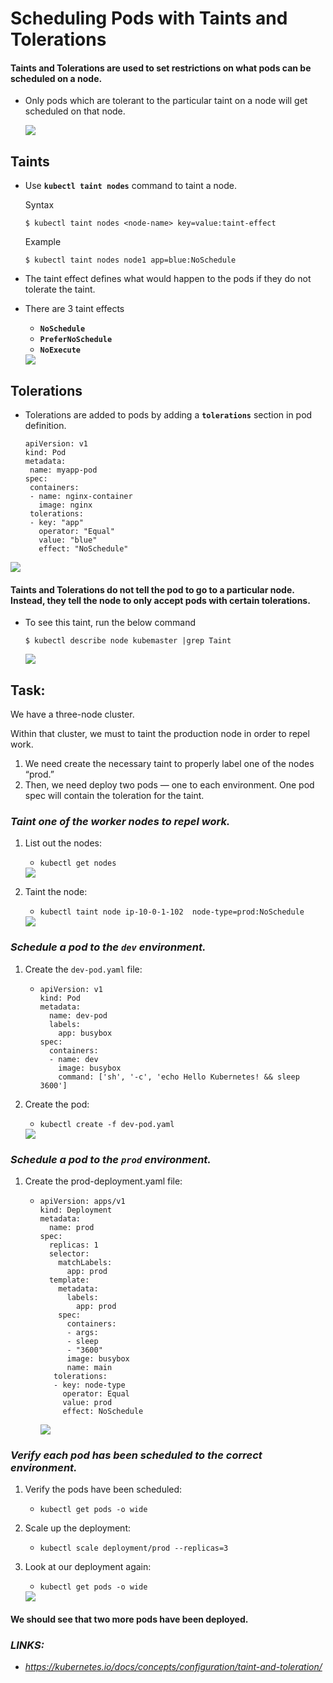 # Scheduling Pods with Taints and Tolerations

#### Taints and Tolerations are used to set restrictions on what pods can be scheduled on a node.
- Only pods which are tolerant to the particular taint on a node will get scheduled on that node.

  <img src ='images/tandt.png'>

## Taints
- Use **`kubectl taint nodes`** command to taint a node.

  Syntax
  ```
  $ kubectl taint nodes <node-name> key=value:taint-effect
  ```

  Example
  ```
  $ kubectl taint nodes node1 app=blue:NoSchedule
  ```

- The taint effect defines what would happen to the pods if they do not tolerate the taint.
- There are 3 taint effects
  - **`NoSchedule`**
  - **`PreferNoSchedule`**
  - **`NoExecute`**

  <img src ='images/tn.png'>

## Tolerations
   - Tolerations are added to pods by adding a **`tolerations`** section in pod definition.
     ```
     apiVersion: v1
     kind: Pod
     metadata:
      name: myapp-pod
     spec:
      containers:
      - name: nginx-container
        image: nginx
      tolerations:
      - key: "app"
        operator: "Equal"
        value: "blue"
        effect: "NoSchedule"
     ```
   <img src ='images/tp.png'>


#### Taints and Tolerations do not tell the pod to go to a particular node. Instead, they tell the node to only accept pods with certain tolerations.
- To see this taint, run the below command
  ```
  $ kubectl describe node kubemaster |grep Taint
  ```

     <img src ='images/tntm.png'>




## Task:
We have a three-node cluster. 

Within that cluster, we must to taint the production node in order to repel work. 
1. We need create the necessary taint to properly label one of the nodes “prod.” 
2. Then, we need deploy two pods — one to each environment. 
One pod spec will contain the toleration for the taint.

### _Taint one of the worker nodes to repel work._
1. List out the nodes:
   - `kubectl get nodes`
   <img src ='images/get_nodes.png'>

2. Taint the node:
   - `kubectl taint node ip-10-0-1-102  node-type=prod:NoSchedule`
   <img src ='images/taint.png'>




### _Schedule a pod to the `dev` environment._
1. Create the `dev-pod.yaml` file:
   - ```
     apiVersion: v1
     kind: Pod
     metadata: 
       name: dev-pod 
       labels:
         app: busybox
     spec:
       containers:
       - name: dev
         image: busybox
         command: ['sh', '-c', 'echo Hello Kubernetes! && sleep 3600']
     ```

2. Create the pod:
   - `kubectl create -f dev-pod.yaml`
   <img src ='images/create_dev-pod.png'>




### _Schedule a pod to the `prod` environment._

1. Create the prod-deployment.yaml file:
   - ```
     apiVersion: apps/v1
     kind: Deployment
     metadata:
       name: prod
     spec:
       replicas: 1
       selector:
         matchLabels:
           app: prod
       template:
         metadata:
           labels:
             app: prod
         spec:
           containers:
           - args:
           - sleep
           - "3600"
           image: busybox
           name: main
        tolerations:
        - key: node-type
          operator: Equal
          value: prod
          effect: NoSchedule
     ```
      <img src ='images/create-deployment.png'>

### _Verify each pod has been scheduled to the correct environment._
1. Verify the pods have been scheduled:
   - `kubectl get pods -o wide`

2. Scale up the deployment:
   - `kubectl scale deployment/prod --replicas=3`

3. Look at our deployment again:
   - `kubectl get pods -o wide`

   <img src ='images/Check_pods.png'>



#### We should see that two more pods have been deployed.

### _LINKS:_
+ _https://kubernetes.io/docs/concepts/configuration/taint-and-toleration/_